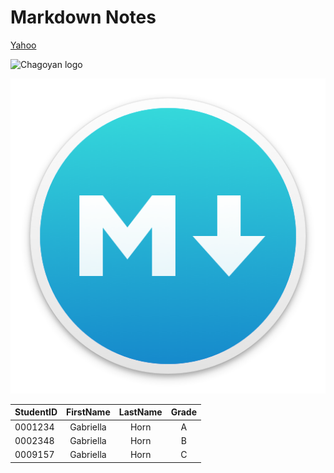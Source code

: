 # Markdown Notes

<!-- Link -->

[Yahoo](https://google.com/ 'Go to Yahoo')

<!-- Images -->

![Chagoyan logo](https://chsserver01.org/img/namelogo2.png 'Chagoyan Logo')

![Markdown Logo](Images/logo.png 'Markdown Logo')


<!-- Tables -->

| StudentID | FirstName | LastName | Grade |
| --------- | :-----:   | :-----:  | :----:|
| 0001234   | Gabriella | Horn     | A     |
| 0002348   | Gabriella | Horn     | B     |
| 0009157   | Gabriella | Horn     | C     |